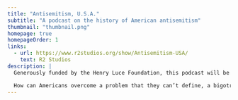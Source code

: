```yaml
---
title: "Antisemitism, U.S.A."
subtitle: "A podcast on the history of American antisemitism"
thumbnail: "thumbnail.png"
homepage: true
homepageOrder: 1
links:
  - url: https://www.r2studios.org/show/Antisemitism-USA/
    text: R2 Studios
description: |
  Generously funded by the Henry Luce Foundation, this podcast will be released in June 2024. 

  How can Americans overcome a problem that they can’t define, a bigotry whose particulars shift over time, a hatred that most consider a problem of the past rather than the present? RRCHNM's podcast explores instances and aspects of antisemitism in U.S. history through narration, primary sources, and expert interviews. These stories will discuss what antisemitism is and how it developed and persisted alongside other forms of bigotry and hatred in the United States. Episodes will relate to the podcast's broad themes: that antisemitism is a deep-rooted American problem, that it spans the political and religious spectrum of the United States, that it is intertwined with the history of race in America, and that knowledge and understanding of the history of American antisemitism makes it easier to identify and oppose it in the present.
---
```

